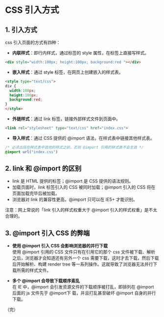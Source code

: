 # CSS 引入方式

## 1. 引入方式

css 引入页面的方式有四种：

* **内联样式**：即行内样式，通过标签的 style 属性，在标签上直接写样式。

```html
<div style="width:100px; height:100px; background:red "></div>
```

* **嵌入样式**：通过 style 标签，在网页上创建嵌入的样式表。

```html
<style type="text/css">
div { 
  width:100px; 
  height:100px; 
  background:red;
}
</style>
```

* **外链样式**：通过 link 标签，链接外部样式文件到页面中。

```html
<link rel="stylesheet" type="text/css" href="index.css">
```

* **导入样式**：通过 CSS 提供的 @import 语法，在样式表中链接其他样式表。

```css
/* 必须出现在样式表中其他的样式之前，否则 @import 引用的样式表不会生效 */
@import url("index.css")
```

## 2. link 和 @import 的区别

* link 是 HTML 提供的标签；@import 是 CSS 提供的语法规则。
* 加载页面时，link 标签引入的 CSS 被同时加载；@import 引入的 CSS 将在页面加载完毕后被加载。
* 浏览器对 link 的兼容性更高，@import 只可以在 IE5+ 才能识别。

注意：网上常说的「link 引入的样式权重大于 @import 引入的样式权重」是不太合理的。

## 3. @import 引入 CSS 的弊端

* **使用 @import 引入 CSS 会影响浏览器的并行下载**<br>
  使用 @import 引用的 CSS 文件只有在引用它的那个 css 文件被下载、解析之后，浏览器才会知道还有另外一个 css 需要下载，这时才去下载，然后下载后开始解析、构建 render tree 等一系列操作。这就导致了浏览器无法并行下载所需的样式文件。

* **多个 @import 会导致下载顺序紊乱**<br>
  在 IE 中，@import 会引发资源文件的下载顺序被打乱，即排列在 @import 后面的 js 文件先于 @import下 载，并且打乱甚至破坏 @import 自身的并行下载。

（完）
